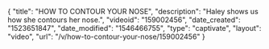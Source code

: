 {
    "title": "HOW TO CONTOUR YOUR NOSE",
    "description": "Haley shows us how she contours her nose.",
    "videoid": "159002456",
    "date_created": "1523651847",
    "date_modified": "1546466755",
    "type": "captivate",
    "layout": "video",
    "url": "\/v\/how-to-contour-your-nose\/159002456"
}